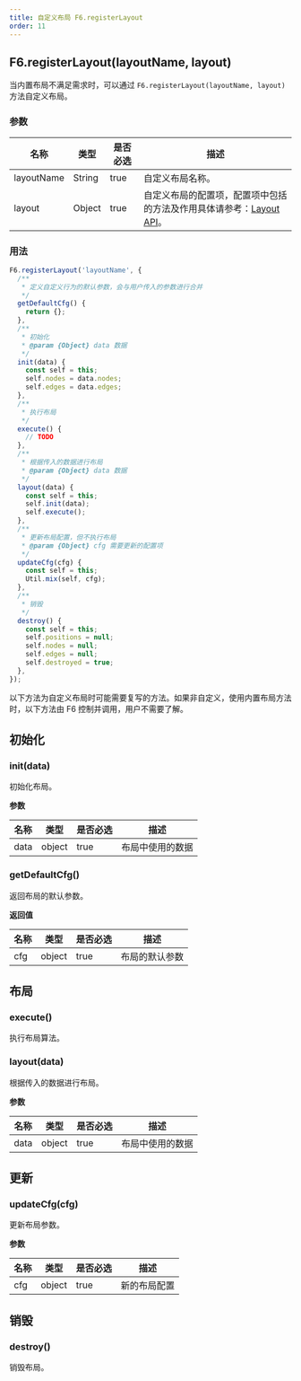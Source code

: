 ```yaml
---
title: 自定义布局 F6.registerLayout
order: 11
---
```


## F6.registerLayout(layoutName, layout)

当内置布局不满足需求时，可以通过 `F6.registerLayout(layoutName, layout)` 方法自定义布局。

### 参数

| 名称 | 类型 | 是否必选 | 描述 |
| --- | --- | --- | --- |
| layoutName | String | true | 自定义布局名称。 |
| layout | Object | true | 自定义布局的配置项，配置项中包括的方法及作用具体请参考：[Layout API](/zh/docs/manual/middle/layout)。 |

### 用法

```javascript
F6.registerLayout('layoutName', {
  /**
   * 定义自定义行为的默认参数，会与用户传入的参数进行合并
   */
  getDefaultCfg() {
    return {};
  },
  /**
   * 初始化
   * @param {Object} data 数据
   */
  init(data) {
    const self = this;
    self.nodes = data.nodes;
    self.edges = data.edges;
  },
  /**
   * 执行布局
   */
  execute() {
    // TODO
  },
  /**
   * 根据传入的数据进行布局
   * @param {Object} data 数据
   */
  layout(data) {
    const self = this;
    self.init(data);
    self.execute();
  },
  /**
   * 更新布局配置，但不执行布局
   * @param {Object} cfg 需要更新的配置项
   */
  updateCfg(cfg) {
    const self = this;
    Util.mix(self, cfg);
  },
  /**
   * 销毁
   */
  destroy() {
    const self = this;
    self.positions = null;
    self.nodes = null;
    self.edges = null;
    self.destroyed = true;
  },
});
```

以下方法为自定义布局时可能需要复写的方法。如果非自定义，使用内置布局方法时，以下方法由 F6 控制并调用，用户不需要了解。

## 初始化

### init(data)

初始化布局。

**参数**

| 名称 | 类型   | 是否必选 | 描述             |
| ---- | ------ | -------- | ---------------- |
| data | object | true     | 布局中使用的数据 |

### getDefaultCfg()

返回布局的默认参数。

**返回值**

| 名称 | 类型   | 是否必选 | 描述           |
| ---- | ------ | -------- | -------------- |
| cfg  | object | true     | 布局的默认参数 |

## 布局

### execute()

执行布局算法。

### layout(data)

根据传入的数据进行布局。

**参数**

| 名称 | 类型   | 是否必选 | 描述             |
| ---- | ------ | -------- | ---------------- |
| data | object | true     | 布局中使用的数据 |

## 更新

### updateCfg(cfg)

更新布局参数。

**参数**

| 名称 | 类型   | 是否必选 | 描述         |
| ---- | ------ | -------- | ------------ |
| cfg  | object | true     | 新的布局配置 |

## 销毁

### destroy()

销毁布局。
